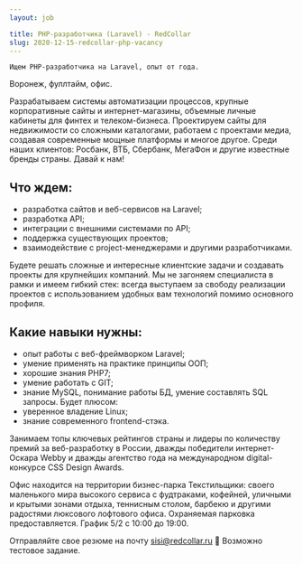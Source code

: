 ```yaml
---
layout: job

title: PHP-разработчика (Laravel) - RedCollar
slug: 2020-12-15-redcollar-php-vacancy
---
```


    Ищем PHP-разработчика на Laravel, опыт от года. 
Воронеж, фуллтайм, офис.

Разрабатываем системы автоматизации процессов, крупные корпоративные сайты и интернет-магазины, объемные личные кабинеты для финтех и телеком-бизнеса. Проектируем сайты для недвижимости со сложными каталогами, работаем с проектами медиа, создавая современные мощные платформы и многое другое. Среди наших клиентов: Росбанк, ВТБ, Сбербанк, МегаФон и другие известные бренды страны. Давай к нам!

## Что ждем:
- разработка сайтов и веб-сервисов на Laravel;
- разработка API;
- интеграции с внешними системами по API;
- поддержка существующих проектов;
- взаимодействие с project-менеджерами и другими разработчиками.

Будете решать сложные и интересные клиентские задачи и создавать проекты для крупнейших компаний. Мы не загоняем специалиста в рамки и имеем гибкий стек: всегда выступаем за свободу реализации проектов с использованием удобных вам технологий помимо основного профиля.

## Какие навыки нужны:
- опыт работы с веб-фреймворком Laravel;
- умение применять на практике принципы ООП;
- хорошие знания PHP7;
- умение работать с GIT;
- знание MySQL, понимание работы БД, умение составлять SQL запросы.
Будет плюсом:
- уверенное владение Linux;
- знание современного frontend-стэка.

Занимаем топы ключевых рейтингов страны и лидеры по количеству премий за веб-разработку в России, дважды победители интернет-Оскара Webby и дважды агентство года на международном digital-конкурсе CSS Design Awards.

Офис находится на территории бизнес-парка Текстильщики: своего маленького мира высокого сервиса с фудтраками, кофейней, уличными и крытыми зонами отдыха, теннисным столом, барбекю и другими радостями люксового лофтового офиса. Охраняемая парковка предоставляется. График 5/2 с 10:00 до 19:00.

Отправляйте свое резюме на почту [sisi@redcollar.ru](mailto:sisi@redcollar.ru) 🎯 Возможно тестовое задание.